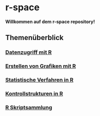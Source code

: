 r-space
=======

**Willkommen auf dem r-space repository!**

## Themenüberblick

### [**Datenzugriff mit R**](https://github.com/ctreffe/r-space/wiki/datenzugriff)

### [**Erstellen von Grafiken mit R**](https://github.com/ctreffe/r-space/wiki/grafiken)

### [**Statistische Verfahren in R**](https://github.com/ctreffe/r-space/wiki/verfahren)

### [**Kontrollstrukturen in R**](https://github.com/ctreffe/r-space/wiki/verfahren)

### [**R Skriptsammlung**](https://github.com/ctreffe/r-space/wiki/skripte)